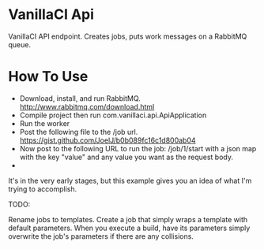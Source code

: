 VanillaCI Api
===

VanillaCI API endpoint. Creates jobs, puts work messages on a RabbitMQ queue.

How To Use
==========

- Download, install, and run RabbitMQ. http://www.rabbitmq.com/download.html
- Compile project then run com.vanillaci.api.ApiApplication
- Run the worker
- Post the following file to the /job url. https://gist.github.com/JoelJ/b0b089fc16c1d800ab04
- Now post to the following URL to run the job: /job/1/start with a json map with the key "value" and any value you want as the request body.
- 
It's in the very early stages, but this example gives you an idea of what I'm trying to accomplish.

TODO:

Rename jobs to templates.
Create a job that simply wraps a template with default parameters.
When you execute a build, have its parameters simply overwrite the job's parameters if there are any collisions.
